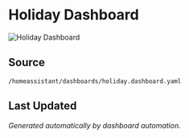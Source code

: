 # Holiday Dashboard

![Holiday Dashboard](/local/dashboard_screenshots/holiday-dashboard.png)

## Source

`/homeassistant/dashboards/holiday.dashboard.yaml`

## Last Updated

*Generated automatically by dashboard automation.*
